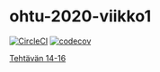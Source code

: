 # ohtu-2020-viikko1

[![CircleCI](https://circleci.com/gh/joonaspartanen/ohtu-2020-viikko1.svg?style=svg)](https://circleci.com/gh/joonaspartanen/ohtu-2020-viikko1)
[![codecov](https://codecov.io/gh/joonaspartanen/ohtu-2020-viikko1/branch/master/graph/badge.svg)](https://codecov.io/gh/joonaspartanen/ohtu-2020-viikko1)

[Tehtävän 14-16](https://github.com/joonaspartanen/ohtu-tehtavat)
